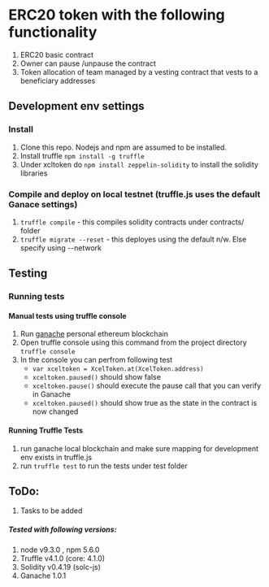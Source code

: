 # ERC20 token with the following functionality

1. ERC20 basic contract
2. Owner can pause /unpause the contract
3. Token allocation of team managed by a vesting contract that vests to a beneficiary addresses


## Development env settings
### Install
1. Clone this repo. Nodejs and npm are assumed to be installed.
2. Install truffle `npm install -g truffle`
2. Under xcltoken do `npm install zeppelin-solidity` to install the solidity libraries

### Compile and deploy on local testnet  (truffle.js uses the default Ganace settings)
1. `truffle compile`    - this compiles solidity contracts under contracts/ folder  
2. `truffle migrate --reset`    - this deployes using the default n/w. Else specify using --network <name>

## Testing

### Running tests

#### Manual tests using truffle console
1. Run [ganache](http://truffleframework.com/ganache/) personal ethereum blockchain
2. Open truffle console using this command from the project directory
     `truffle console`
3. In the console you can perfrom following test  
   - `var xceltoken = XcelToken.at(XcelToken.address)`
   - `xceltoken.paused()`  should show false
   - `xceltoken.pause()`   should execute the pause call that you can verify in Ganache
   - `xceltoken.paused()`  should show true as the state in the contract is now changed

#### Running Truffle Tests
1. run ganache local blockchain and make sure mapping for development env exists in truffle.js
2. run `truffle test` to run the tests under test folder

## ToDo:
1. Tasks to be added

##### Tested with following versions:
1. node v9.3.0 , npm 5.6.0
2. Truffle v4.1.0 (core: 4.1.0)
3. Solidity v0.4.19 (solc-js)
4. Ganache 1.0.1

